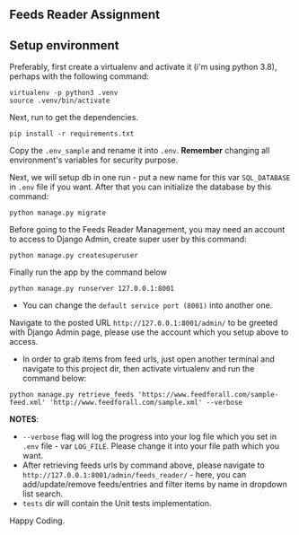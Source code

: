 Feeds Reader Assignment
--
## Setup environment

Preferably, first create a virtualenv and activate it (i'm using python 3.8), perhaps with the following command:

```
virtualenv -p python3 .venv
source .venv/bin/activate
```

Next, run to get the dependencies.

```
pip install -r requirements.txt
```

Copy the `.env_sample` and rename it into `.env`.
**Remember** changing all environment's variables for security purpose.

Next, we will setup db in one run - put a new name for this  var `SQL_DATABASE` in `.env` file if you want. 
After that you can initialize the database by this command:

```
python manage.py migrate
```

Before going to the Feeds Reader Management, you may need an account to access to Django Admin, create super user 
by this command:
```
python manage.py createsuperuser
```

Finally run the app by the command below

```
python manage.py runserver 127.0.0.1:8001

```
- You can change the ```default service port (8001)``` into another one.

Navigate to the posted URL `http://127.0.0.1:8001/admin/` to be greeted with Django Admin page, please use the account which
you setup above to access.

- In order to grab items from feed urls, just open another terminal and navigate to this project dir, then activate 
virtualenv and run the command below:
```
python manage.py retrieve_feeds 'https://www.feedforall.com/sample-feed.xml' 'http://www.feedforall.com/sample.xml' --verbose
```
**NOTES**: 
- `--verbose` flag will log the progress into your log file which you set in `.env` file - var `LOG_FILE`.
Please change it into your file path which you want.
- After retrieving feeds urls by command above, please navigate to `http://127.0.0.1:8001/admin/feeds_reader/` - here, 
you can add/update/remove feeds/entries and filter items by name in dropdown list search.
- `tests` dir will contain the Unit tests implementation. 


Happy Coding.
